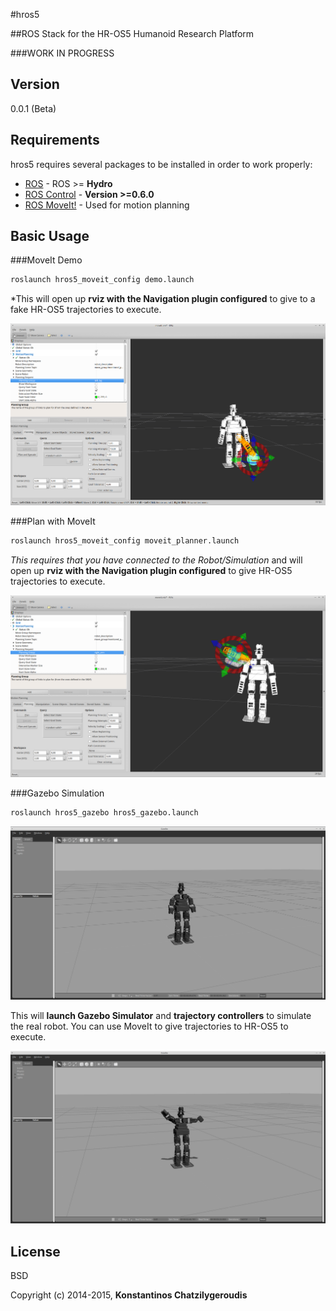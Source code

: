 #hros5

##ROS Stack for the HR-OS5 Humanoid Research Platform

###WORK IN PROGRESS

Version
----

0.0.1 (Beta)

Requirements
-----------

hros5 requires several packages to be installed in order to work properly:

* [ROS] - ROS >= **Hydro**
* [ROS Control] - **Version >=0.6.0**
* [ROS MoveIt!] - Used for motion planning

Basic Usage
--------------

###MoveIt Demo
```sh
roslaunch hros5_moveit_config demo.launch
```

*This will open up **rviz with the Navigation plugin configured** to give to a fake HR-OS5 trajectories to execute.

![Alt text](MoveIt!Example.png)

###Plan with MoveIt

```sh
roslaunch hros5_moveit_config moveit_planner.launch
```

*This requires that you have connected to the Robot/Simulation* and will open up **rviz with the Navigation plugin configured** to give HR-OS5 trajectories to execute.

![Alt text](MoveIt!Example2.png)

###Gazebo Simulation
```sh
roslaunch hros5_gazebo hros5_gazebo.launch
```

![Alt text](GazeboExample.png)

This will **launch Gazebo Simulator** and **trajectory controllers** to simulate the real robot. You can use MoveIt to give trajectories to HR-OS5 to execute.

![Alt text](GazeboExample2.png)

License
----

BSD


Copyright (c) 2014-2015, **Konstantinos Chatzilygeroudis**

[ros]: http://www.ros.org
[ros control]: http://wiki.ros.org/ros_control
[ros moveit!]: http://moveit.ros.org/
